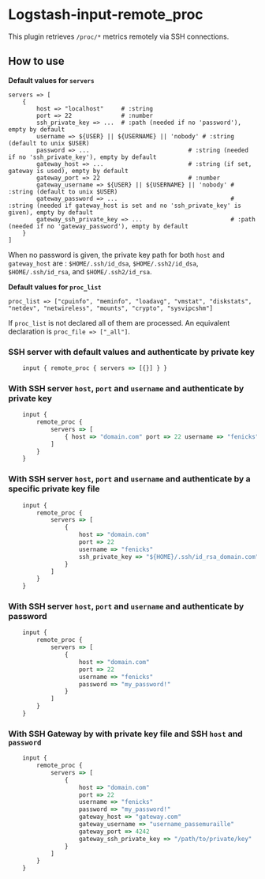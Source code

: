 # Logstash-input-remote_proc
This plugin retrieves `/proc/*` metrics remotely via SSH connections.

## How to use

**Default values for `servers`**

```logstash
servers => [
    {
        host => "localhost"     # :string
        port => 22              # :number
        ssh_private_key => ...  # :path (needed if no 'password'), empty by default
        username => ${USER} || ${USERNAME} || 'nobody' # :string (default to unix $USER)
        password => ...                            # :string (needed if no 'ssh_private_key'), empty by default
        gateway_host => ...                        # :string (if set, gateway is used), empty by default
        gateway_port => 22                         # :number
        gateway_username => ${USER} || ${USERNAME} || 'nobody' # :string (default to unix $USER)
        gateway_password => ...                                # :string (needed if gateway_host is set and no 'ssh_private_key' is given), empty by default
        gateway_ssh_private_key => ...                         # :path (needed if no 'gateway_password'), empty by default
    }
]
```

When no password is given, the private key path for both `host` and `gateway_host` are : `$HOME/.ssh/id_dsa`, `$HOME/.ssh2/id_dsa`, `$HOME/.ssh/id_rsa`, and `$HOME/.ssh2/id_rsa`.

**Default values for `proc_list`**

```logstash
proc_list => ["cpuinfo", "meminfo", "loadavg", "vmstat", "diskstats", "netdev", "netwireless", "mounts", "crypto", "sysvipcshm"]
```

If `proc_list` is not declared all of them are processed. An equivalent declaration is `proc_file => ["_all"]`.

### SSH server with default values and authenticate by private key

```javascript
    input { remote_proc { servers => [{}] } }
```

### With SSH server `host`, `port` and `username` and authenticate by private key

```javascript
    input {
        remote_proc {
            servers => [
                { host => "domain.com" port => 22 username => "fenicks" }
            ]
        }
    }
```

### With SSH server `host`, `port` and `username` and authenticate by a specific private key file

```javascript
    input {
        remote_proc {
            servers => [
                {
                    host => "domain.com"
                    port => 22
                    username => "fenicks"
                    ssh_private_key => "${HOME}/.ssh/id_rsa_domain.com"
                }
            ]
        }
    }
```

### With SSH server `host`, `port` and `username` and authenticate by password
```javascript
    input {
        remote_proc {
            servers => [
                {
                    host => "domain.com"
                    port => 22
                    username => "fenicks"
                    password => "my_password!"
                }
            ]
        }
    }
```
### With SSH Gateway by with private key file and SSH `host` and `password`
```javascript
    input {
        remote_proc {
            servers => [
                {
                    host => "domain.com"
                    port => 22
                    username => "fenicks"
                    password => "my_password!"
                    gateway_host => "gateway.com"
                    gateway_username => "username_passemuraille"
                    gateway_port => 4242
                    gateway_ssh_private_key => "/path/to/private/key"
                }
            ]
        }
    }
```
